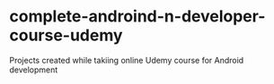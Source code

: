 # complete-androind-n-developer-course-udemy
Projects created while takiing online Udemy course for Android development
